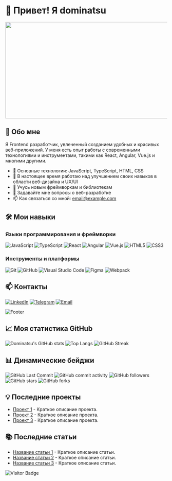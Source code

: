 # 👋 Привет! Я dominatsu

<div align="center">
  <img height="300" width="600" src="https://user-images.githubusercontent.com/74038190/225813708-98b745f2-7d22-48cf-9150-083f1b00d6c9.gif"  />
</div>

## 🚀 Обо мне

Я Frontend разработчик, увлеченный созданием удобных и красивых веб-приложений. У меня есть опыт работы с современными технологиями и инструментами, такими как React, Angular, Vue.js и многими другими.

- 🌟 Основные технологии: JavaScript, TypeScript, HTML, CSS
- 🔭 В настоящее время работаю над улучшением своих навыков в области веб-дизайна и UX/UI
- 🌱 Учусь новым фреймворкам и библиотекам
- 💬 Задавайте мне вопросы о веб-разработке
- 📫 Как связаться со мной: [email@example.com](mailto:email@example.com)


## 🛠️ Мои навыки

### Языки программирования и фреймворки

![JavaScript](https://img.shields.io/badge/-JavaScript-F7DF1E?style=flat-square&logo=javascript&logoColor=black)
![TypeScript](https://img.shields.io/badge/-TypeScript-007ACC?style=flat-square&logo=typescript&logoColor=white)
![React](https://img.shields.io/badge/-React-61DAFB?style=flat-square&logo=react&logoColor=black)
![Angular](https://img.shields.io/badge/-Angular-DD0031?style=flat-square&logo=angular&logoColor=white)
![Vue.js](https://img.shields.io/badge/-Vue.js-4FC08D?style=flat-square&logo=vue.js&logoColor=white)
![HTML5](https://img.shields.io/badge/-HTML5-E34F26?style=flat-square&logo=html5&logoColor=white)
![CSS3](https://img.shields.io/badge/-CSS3-1572B6?style=flat-square&logo=css3&logoColor=white)

### Инструменты и платформы

![Git](https://img.shields.io/badge/-Git-F05032?style=flat-square&logo=git&logoColor=white)
![GitHub](https://img.shields.io/badge/-GitHub-181717?style=flat-square&logo=github&logoColor=white)
![Visual Studio Code](https://img.shields.io/badge/-VSCode-0078D4?style=flat-square&logo=visual-studio-code&logoColor=white)
![Figma](https://img.shields.io/badge/-Figma-F24E1E?style=flat-square&logo=figma&logoColor=white)
![Webpack](https://img.shields.io/badge/-Webpack-8DD6F9?style=flat-square&logo=webpack&logoColor=black)

## 📫 Контакты

[![LinkedIn](https://img.shields.io/badge/-LinkedIn-0077B5?style=flat-square&logo=linkedin&logoColor=white)](https://www.linkedin.com/in/your-profile/)
[![Telegram](https://img.shields.io/badge/-Telegram-2CA5E0?style=flat-square&logo=telegram&logoColor=white)](https://t.me/yourusername)
[![Email](https://img.shields.io/badge/-Email-D14836?style=flat-square&logo=gmail&logoColor=white)](mailto:email@example.com)

![Footer](https://user-images.githubusercontent.com/your-custom-footer.png)

## 📈 Моя статистика GitHub

![Dominatsu's GitHub stats](https://github-readme-stats.vercel.app/api?username=dominatsu&show_icons=true&theme=radical)
![Top Langs](https://github-readme-stats.vercel.app/api/top-langs/?username=dominatsu&layout=compact&theme=radical)
![GitHub Streak](https://github-readme-streak-stats.herokuapp.com/?user=dominatsu&theme=radical)

## 📊 Динамические бейджи

![GitHub Last Commit](https://img.shields.io/github/last-commit/dominatsu/dominatsu?style=flat-square)
![GitHub commit activity](https://img.shields.io/github/commit-activity/m/dominatsu/dominatsu?style=flat-square)
![GitHub followers](https://img.shields.io/github/followers/dominatsu?style=flat-square)
![GitHub stars](https://img.shields.io/github/stars/dominatsu?style=flat-square)
![GitHub forks](https://img.shields.io/github/forks/dominatsu/dominatsu?style=flat-square)

## 💡 Последние проекты

- [Проект 1](https://github.com/dominatsu/project-1) - Краткое описание проекта.
- [Проект 2](https://github.com/dominatsu/project-2) - Краткое описание проекта.
- [Проект 3](https://github.com/dominatsu/project-3) - Краткое описание проекта.

## 📚 Последние статьи

- [Название статьи 1](https://yourblog.com/article-1) - Краткое описание статьи.
- [Название статьи 2](https://yourblog.com/article-2) - Краткое описание статьи.
- [Название статьи 3](https://yourblog.com/article-3) - Краткое описание статьи.

![Visitor Badge](https://visitor-badge.glitch.me/badge?page_id=dominatsu.visitor-badge)
